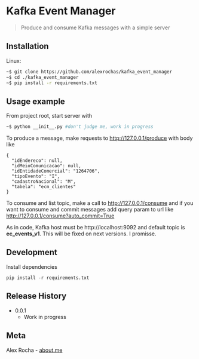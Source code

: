 # Kafka Event Manager
> Produce and consume Kafka messages with a simple server

## Installation

Linux:

```sh
~$ git clone https://github.com/alexrochas/kafka_event_manager
~$ cd ./kafka_event_manager
~$ pip install -r requirements.txt
```

## Usage example

From project root, start server with
```bash
~$ python __init__.py #don't judge me, work in progress
```

To produce a message, make requests to http://127.0.0.1/produce with body like

```
{
  "idEndereco": null,
  "idMeioComunicacao": null,
  "idEntidadeComercial": "1264706",
  "tipoEvento": "I",
  "cadastroNacional": "M",
  "tabela": "ecm_clientes"
}
```

To consume and list topic, make a call to http://127.0.0.1/consume and if you want to consume and commit
messages add query param to url like http://127.0.0.1/consume?auto_commit=True

As in code, Kafka host must be http://localhost:9092 and default topic is **ec_events_v1**. 
This will be fixed on next versions. I promisse.

## Development

Install dependencies
```
pip install -r requirements.txt
```

## Release History

* 0.0.1
    * Work in progress

## Meta

Alex Rocha - [about.me](http://about.me/alex.rochas)
